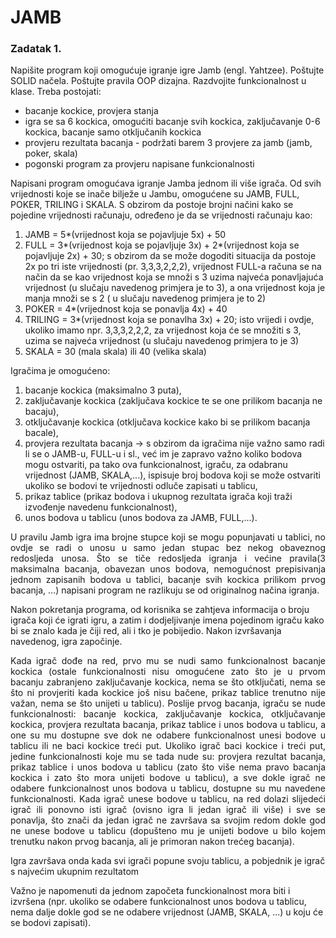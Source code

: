 # JAMB

### Zadatak 1.
Napišite program koji omogućuje igranje igre Jamb (engl. Yahtzee). Poštujte SOLID načela. Poštujte pravila OOP dizajna. Razdvojite funkcionalnost u klase. Treba postojati:
 - bacanje kockice, provjera stanja
 - igra se sa 6 kockica, omogućiti bacanje svih kockica, zaključavanje 0-6 kockica, bacanje samo otključanih kockica
 - provjeru rezultata bacanja - podržati barem 3 provjere za jamb (jamb, poker, skala)
 - pogonski program za provjeru napisane funkcionalnosti


Napisani program omogućava igranje Jamba jednom ili više igrača. Od svih vrijednosti koje se inače bilježe u Jambu, omogućene su JAMB, FULL, POKER, TRILING i SKALA.
S obzirom da postoje brojni načini kako se pojedine vrijednosti računaju, određeno je da se vrijednosti računaju kao:
1. JAMB = 5*(vrijednost koja se pojavljuje 5x) + 50 
2. FULL = 3*(vrijednost koja se pojavljuje 3x) + 2*(vrijednost koja se pojavljuje 2x) + 30; s obzirom da se može dogoditi situacija da postoje 2x po tri iste vrijednosti (pr. 3,3,3,2,2,2), vrijednost FULL-a računa se na način da se kao vrijednost koja se množi s 3 uzima najveća ponavljajuća vrijednost (u slučaju navedenog primjera je to 3), a ona vrijednost koja je manja množi se s 2 ( u slučaju navedenog primjera je to 2)
3. POKER = 4*(vrijednost koja se ponavlja 4x) + 40
4. TRILING = 3*(vrijednost koja se ponavlha 3x) + 20; isto vrijedi i ovdje, ukoliko imamo npr. 3,3,3,2,2,2, za vrijednost koja će se množiti s 3, uzima se najveća vrijednost (u slučaju navedenog primjera to je 3)
5. SKALA = 30 (mala skala) ili 40 (velika skala)

Igračima je omogućeno:
1. bacanje kockica (maksimalno 3 puta),
2. zaključavanje kockica (zaključava kockice te se one prilikom bacanja ne bacaju),
3. otključavanje kockica (otključava kockice kako bi se prilikom bacanja bacale),
4. provjera rezultata bacanja -> s obzirom da igračima nije važno samo radi li se o JAMB-u, FULL-u i sl., već im je zapravo važno koliko bodova mogu ostvariti, pa tako ova funkcionalnost, igraču, za odabranu vrijednost (JAMB, SKALA,...), ispisuje broj bodova koji se može ostvariti ukoliko se bodovi te vrijednosti odluče zapisati u tablicu,
5. prikaz tablice (prikaz bodova i ukupnog  rezultata igrača koji traži izvođenje navedenu funkcionalnost),
6. unos bodova u tablicu (unos bodova za JAMB, FULL,...).

<p align="justify">
U pravilu Jamb igra ima brojne stupce koji se mogu popunjavati u tablici, no ovdje se radi o unosu u samo jedan stupac bez nekog obaveznog redosljeda unosa.
Što se tiče redosljeda igranja i većine pravila(3 maksimalna bacanja, obavezan unos bodova, nemogućnost prepisivanja jednom zapisanih bodova u tablici, bacanje svih kockica prilikom prvog bacanja, ...) napisani program ne razlikuju se od originalnog načina igranja. 

Nakon pokretanja programa, od korisnika se zahtjeva informacija o broju igrača koji će igrati igru, a zatim i dodjeljivanje imena pojedinom igraču kako bi se znalo kada je čiji red, ali i tko je pobijedio. Nakon izvršavanja navedenog, igra započinje.
  </p>
<p align="justify">
Kada igrač dođe na red, prvo mu se nudi samo funkcionalnost bacanje kockica (ostale funkcionalnosti nisu omogućene zato što je u prvom bacanju zabranjeno zaključavanje kockica, nema se što otključati, nema se što ni provjeriti kada kockice još nisu bačene, prikaz tablice trenutno nije važan, nema se što unijeti u tablicu). Poslije prvog bacanja, igraču se nude funkcionalnosti: bacanje kockica, zaključavanje kockica, otključavanje kockica, provjera rezultata bacanja, prikaz tablice i unos bodova u tablicu, a one su mu dostupne sve dok ne odabere funkcionalnost unesi bodove u tablicu ili ne baci kockice treći put. Ukoliko igrač baci kockice i treći put, jedine funkcionalnosti koje mu se tada nude su: provjera rezultat bacanja, prikaz tablice i unos bodova u tablicu (zato što više nema pravo bacanja kockica i zato što mora unijeti bodove u tablicu), a sve dokle igrač ne odabere funkcionalnost unos bodova u tablicu, dostupne su mu navedene funkcionalnosti. Kada igrač unese bodove u tablicu, na red dolazi slijedeći igrač ili ponovno isti igrač (ovisno igra li jedan igrač ili više) i sve se ponavlja, što znači da jedan igrač ne završava sa svojim redom dokle god ne unese bodove u tablicu (dopušteno mu je unijeti bodove u bilo kojem trenutku nakon prvog bacanja, ali je primoran nakon trećeg bacanja).
  
Igra završava onda kada svi igrači popune svoju tablicu, a pobjednik je igrač s najvećim ukupnim rezultatom
  
Važno je napomenuti da jednom započeta funckionalnost mora biti i izvršena (npr. ukoliko se odabere funkcionalnost unos bodova u tablicu, nema dalje dokle god se ne odabere vrijednost (JAMB, SKALA, ...) u koju će se bodovi zapisati).
  </p>
